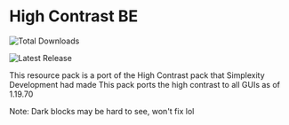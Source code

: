 # High Contrast BE
![Total Downloads](https://img.shields.io/github/downloads/NSPC911/High-Contrast-BE/total?color=blue)

![Latest Release](https://img.shields.io/github/v/release/NSPC911/High-Contrast-BE?color=cyan)

This resource pack is a port of the High Contrast pack that Simplexity Development had made
This pack ports the high contrast to all GUIs as of 1.19.70

Note: Dark blocks may be hard to see, won't fix lol 
